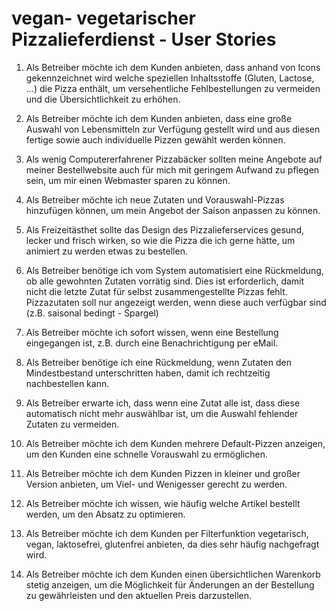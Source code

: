 vegan- vegetarischer Pizzalieferdienst - User Stories
=====================================================

1. Als Betreiber möchte ich dem Kunden anbieten, dass anhand von Icons
   gekennzeichnet wird welche speziellen Inhaltsstoffe (Gluten, Lactose, ...)
   die Pizza enthält, um versehentliche Fehlbestellungen zu vermeiden und die
   Übersichtlichkeit zu erhöhen.  

2. Als Betreiber möchte ich dem Kunden anbieten, dass eine große Auswahl von
   Lebensmitteln zur Verfügung gestellt wird und aus diesen fertige sowie auch
   individuelle Pizzen gewählt werden können. 

3. Als wenig Computererfahrener Pizzabäcker sollten meine Angebote auf meiner
   Bestellwebsite auch für mich mit geringem Aufwand zu pflegen sein, um mir
   einen Webmaster sparen zu können.

4. Als Betreiber möchte ich neue Zutaten und Vorauswahl-Pizzas hinzufügen
   können, um mein Angebot der Saison anpassen zu können.

5. Als Freizeitästhet sollte das Design des Pizzalieferservices gesund, lecker
   und frisch wirken, so wie die Pizza die ich gerne hätte, um animiert zu
   werden etwas zu bestellen.

6. Als Betreiber benötige ich vom System automatisiert eine Rückmeldung, ob alle
   gewohnten Zutaten vorrätig sind. Dies ist erforderlich, damit nicht die
   letzte Zutat für selbst zusammengestellte Pizzas fehlt. Pizzazutaten soll nur
   angezeigt werden, wenn diese auch verfügbar sind (z.B. saisonal bedingt -
   Spargel)

7. Als Betreiber möchte ich sofort wissen, wenn eine Bestellung eingegangen ist,
   z.B. durch eine Benachrichtigung per eMail.

8. Als Betreiber benötige ich eine Rückmeldung, wenn Zutaten den Mindestbestand
   unterschritten haben, damit ich rechtzeitig nachbestellen kann.

9. Als Betreiber erwarte ich, dass wenn eine Zutat alle ist, dass diese
   automatisch nicht mehr auswählbar ist, um die Auswahl fehlender Zutaten zu
   vermeiden.

10. Als Betreiber möchte ich dem Kunden mehrere Default-Pizzen anzeigen, um den
    Kunden eine schnelle Vorauswahl zu ermöglichen.

11. Als Betreiber möchte ich dem Kunden Pizzen in kleiner und großer Version
    anbieten, um Viel- und Wenigesser gerecht zu werden.

12. Als Betreiber möchte ich wissen, wie häufig welche Artikel bestellt werden,
    um den Absatz zu optimieren.

13. Als Betreiber möchte ich dem Kunden per Filterfunktion vegetarisch, vegan,
    laktosefrei, glutenfrei anbieten, da dies sehr häufig nachgefragt wird.

14. Als Betreiber möchte ich dem Kunden einen übersichtlichen Warenkorb stetig
    anzeigen, um die Möglichkeit für Änderungen an der Bestellung zu
    gewährleisten und den aktuellen Preis darzustellen.
